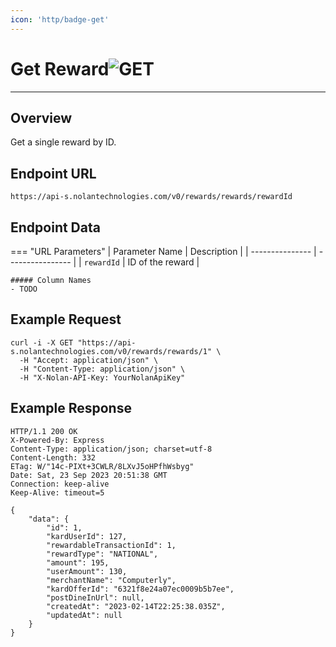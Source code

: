 ```yaml
---
icon: 'http/badge-get'
---
```


<h1 class=article-title>Get Reward<img class="article-title-image" src="/assets/images/badge-get.svg" alt="GET"/></h1>

---

## Overview
Get a single reward by ID.

## Endpoint URL
`https://api-s.nolantechnologies.com/v0/rewards/rewards/rewardId`

## Endpoint Data
=== "URL Parameters"
    | Parameter Name  | Description      |
    | --------------- | ---------------- |
    | `rewardId`      | ID of the reward |

    ##### Column Names
    - TODO

## Example Request
```text
curl -i -X GET "https://api-s.nolantechnologies.com/v0/rewards/rewards/1" \
  -H "Accept: application/json" \
  -H "Content-Type: application/json" \
  -H "X-Nolan-API-Key: YourNolanApiKey" 
```

## Example Response
```text
HTTP/1.1 200 OK
X-Powered-By: Express
Content-Type: application/json; charset=utf-8
Content-Length: 332
ETag: W/"14c-PIXt+3CWLR/8LXvJ5oHPfhWsbyg"
Date: Sat, 23 Sep 2023 20:51:38 GMT
Connection: keep-alive
Keep-Alive: timeout=5

{
    "data": {
        "id": 1,
        "kardUserId": 127,
        "rewardableTransactionId": 1,
        "rewardType": "NATIONAL",
        "amount": 195,
        "userAmount": 130,
        "merchantName": "Computerly",
        "kardOfferId": "6321f8e24a07ec0009b5b7ee",
        "postDineInUrl": null,
        "createdAt": "2023-02-14T22:25:38.035Z",
        "updatedAt": null
    }
}
```